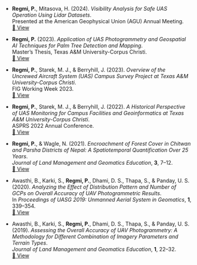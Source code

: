 - **Regmi, P.**, Mitasova, H. (2024). *Visibility Analysis for Safe UAS Operation Using Lidar Datasets*.  
  Presented at the American Geophysical Union (AGU) Annual Meeting.  
  [🔗 View](https://ui.adsabs.harvard.edu/abs/2024AGUFMB21F.1358R/abstract)

  
- **Regmi, P.** (2023). *Application of UAS Photogrammetry and Geospatial AI Techniques for Palm Tree Detection and Mapping*.  
  Master’s Thesis, Texas A&M University-Corpus Christi.  
  [🔗 View](https://www.proquest.com/docview/2864701741?pq-origsite=gscholar&fromopenview=true&sourcetype=Dissertations%20&%20Theses)

- **Regmi, P.**, Starek, M. J., & Berryhill, J. (2023). *Overview of the Uncrewed Aircraft System (UAS) Campus Survey Project at Texas A&M University-Corpus Christi*.  
  FIG Working Week 2023.  
  [🔗 View](https://www.fig.net/resources/proceedings/fig_proceedings/fig2023/papers/ts02g/TS02G_regmi_starek_et_al_12196.pdf)


- **Regmi, P.**, Starek, M. J., & Berryhill, J. (2022). *A Historical Perspective of UAS Monitoring for Campus Facilities and Geoinformatics at Texas A&M University-Corpus Christi*.  
  ASPRS 2022 Annual Conference.  
  [🔗 View](https://www.researchgate.net/publication/363582735_A_HISTORICAL_PERSPECTIVE_OF_UAS_MONITORING_FOR_CAMPUS_FACILITIES_AND_GEOINFORMATICS_AT_TEXAS_AM_UNIVERSITY-CORPUS_CHRISTI)

- **Regmi, P.**, & Wagle, N. (2021). *Encroachment of Forest Cover in Chitwan and Parsha Districts of Nepal: A Spatiotemporal Quantification Over 25 Years*.  
  *Journal of Land Management and Geomatics Education*, **3**, 7–12.  
  [🔗 View](https://www.researchgate.net/profile/Pratikshya-Regmi/publication/353104184_Encroachment_of_Forest_Cover_in_Chitwan_and_Parsha_Districts_of_Nepal_A_Spatiotemporal_Quantification_over_25_Years/links/62982716416ec50bdb03607f/Encroachment-of-Forest-Cover-in-Chitwan-and-Parsha-Districts-of-Nepal-A-Spatiotemporal-Quantification-over-25-Years.pdf)

- Awasthi, B., Karki, S., **Regmi, P.**, Dhami, D. S., Thapa, S., & Panday, U. S. (2020). *Analyzing the Effect of Distribution Pattern and Number of GCPs on Overall Accuracy of UAV Photogrammetric Results*.  
  In *Proceedings of UASG 2019: Unmanned Aerial System in Geomatics*, **1**, 339–354.  
  [🔗 View](https://link.springer.com/chapter/10.1007/978-3-030-37393-1_29)

- Awasthi, B., Karki, S., **Regmi, P.**, Dhami, D. S., Thapa, S., & Panday, U. S. (2019). *Assessing the Overall Accuracy of UAV Photogrammetry: A Methodology for Different Combination of Imagery Parameters and Terrain Types*.  
  *Journal of Land Management and Geomatics Education*, **1**, 22–32.  
  [🔗 View](https://www.scribd.com/document/502789480/Journal-of-Land-Management-and-Geomatics-Education-Volume-1)
